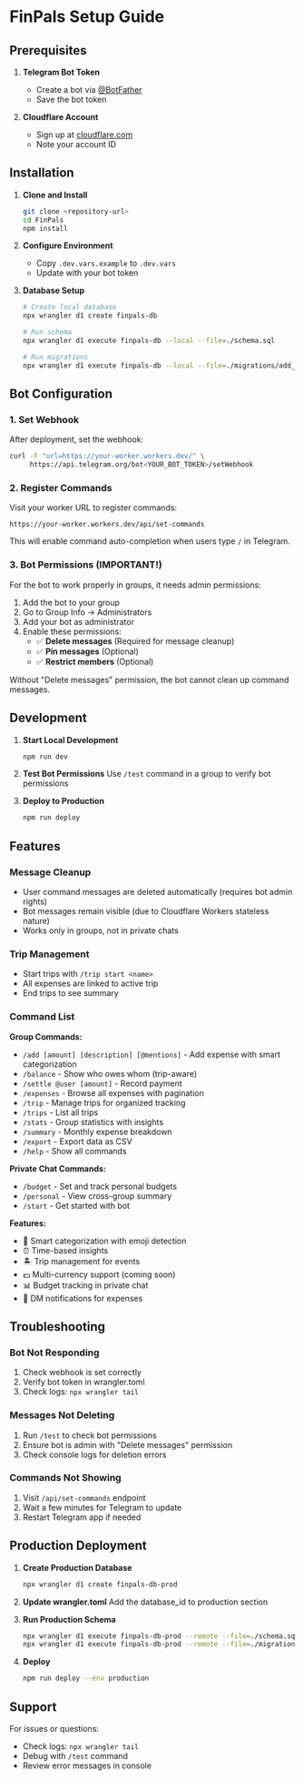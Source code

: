 # FinPals Setup Guide

## Prerequisites

1. **Telegram Bot Token**
   - Create a bot via [@BotFather](https://t.me/botfather)
   - Save the bot token

2. **Cloudflare Account**
   - Sign up at [cloudflare.com](https://cloudflare.com)
   - Note your account ID

## Installation

1. **Clone and Install**
   ```bash
   git clone <repository-url>
   cd FinPals
   npm install
   ```

2. **Configure Environment**
   - Copy `.dev.vars.example` to `.dev.vars`
   - Update with your bot token

3. **Database Setup**
   ```bash
   # Create local database
   npx wrangler d1 create finpals-db
   
   # Run schema
   npx wrangler d1 execute finpals-db --local --file=./schema.sql
   
   # Run migrations
   npx wrangler d1 execute finpals-db --local --file=./migrations/add_trips.sql
   ```

## Bot Configuration

### 1. Set Webhook
After deployment, set the webhook:
```bash
curl -F "url=https://your-worker.workers.dev/" \
     https://api.telegram.org/bot<YOUR_BOT_TOKEN>/setWebhook
```

### 2. Register Commands
Visit your worker URL to register commands:
```
https://your-worker.workers.dev/api/set-commands
```

This will enable command auto-completion when users type `/` in Telegram.

### 3. Bot Permissions (IMPORTANT!)
For the bot to work properly in groups, it needs admin permissions:

1. Add the bot to your group
2. Go to Group Info → Administrators
3. Add your bot as administrator
4. Enable these permissions:
   - ✅ **Delete messages** (Required for message cleanup)
   - ✅ **Pin messages** (Optional)
   - ✅ **Restrict members** (Optional)

Without "Delete messages" permission, the bot cannot clean up command messages.

## Development

1. **Start Local Development**
   ```bash
   npm run dev
   ```

2. **Test Bot Permissions**
   Use `/test` command in a group to verify bot permissions

3. **Deploy to Production**
   ```bash
   npm run deploy
   ```

## Features

### Message Cleanup
- User command messages are deleted automatically (requires bot admin rights)
- Bot messages remain visible (due to Cloudflare Workers stateless nature)
- Works only in groups, not in private chats

### Trip Management
- Start trips with `/trip start <name>`
- All expenses are linked to active trip
- End trips to see summary

### Command List

**Group Commands:**
- `/add [amount] [description] [@mentions]` - Add expense with smart categorization
- `/balance` - Show who owes whom (trip-aware)
- `/settle @user [amount]` - Record payment
- `/expenses` - Browse all expenses with pagination
- `/trip` - Manage trips for organized tracking
- `/trips` - List all trips
- `/stats` - Group statistics with insights
- `/summary` - Monthly expense breakdown
- `/export` - Export data as CSV
- `/help` - Show all commands

**Private Chat Commands:**
- `/budget` - Set and track personal budgets
- `/personal` - View cross-group summary
- `/start` - Get started with bot

**Features:**
- 🧠 Smart categorization with emoji detection
- ⏰ Time-based insights
- 🏝 Trip management for events
- 💵 Multi-currency support (coming soon)
- 📊 Budget tracking in private chat
- 🔔 DM notifications for expenses

## Troubleshooting

### Bot Not Responding
1. Check webhook is set correctly
2. Verify bot token in wrangler.toml
3. Check logs: `npx wrangler tail`

### Messages Not Deleting
1. Run `/test` to check bot permissions
2. Ensure bot is admin with "Delete messages" permission
3. Check console logs for deletion errors

### Commands Not Showing
1. Visit `/api/set-commands` endpoint
2. Wait a few minutes for Telegram to update
3. Restart Telegram app if needed

## Production Deployment

1. **Create Production Database**
   ```bash
   npx wrangler d1 create finpals-db-prod
   ```

2. **Update wrangler.toml**
   Add the database_id to production section

3. **Run Production Schema**
   ```bash
   npx wrangler d1 execute finpals-db-prod --remote --file=./schema.sql
   npx wrangler d1 execute finpals-db-prod --remote --file=./migrations/add_trips.sql
   ```

4. **Deploy**
   ```bash
   npm run deploy --env production
   ```

## Support

For issues or questions:
- Check logs: `npx wrangler tail`
- Debug with `/test` command
- Review error messages in console